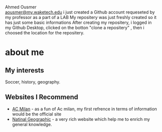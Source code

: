 Ahmed Ousmer  
aousmer@my.waketech.edu
i just created a Github account requeseted by my professor as a part of a LAB
My repositery was just freshly created so it has just some basic informations
After creating my repositery, i logged in my Github Desktop, clicked on the botton "clone a repositery" , then i choosed the location for the repositery.
# about me 
## My interests
   Soccer, history, geography.
## Websites I Recommend
   - [AC Milan](https://www.acmilan.com/en) - as a fun of Ac milan, my first refrence in terms of information would be the official site
   - [Natinal Geographic](https://www.nationalgeographic.com/) - a very rich website which help me to enrich my general knowledge.
